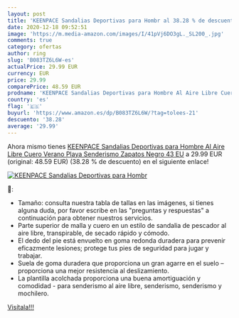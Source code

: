 ```yaml
---
layout: post
title: 'KEENPACE Sandalias Deportivas para Hombr al 38.28 % de descuento'
date: 2020-12-18 09:52:51
image: 'https://m.media-amazon.com/images/I/41pVj6DO3gL._SL200_.jpg'
comments: true
category: ofertas
author: ring
slug: 'B083TZ6L6W-es'
actualPrice: 29.99 EUR
currency: EUR
price: 29.99
comparePrice: 48.59 EUR
prodname: 'KEENPACE Sandalias Deportivas para Hombre Al Aire Libre Cuero Verano Playa Senderismo Zapatos Negro 43 EU'
country: 'es'
flag: '🇪🇸'
buyurl: 'https://www.amazon.es/dp/B083TZ6L6W/?tag=tolees-21'
descuento: '38.28'
average: '29.99'
---
```


Ahora mismo tienes [KEENPACE Sandalias Deportivas para Hombre Al Aire Libre Cuero Verano Playa Senderismo Zapatos Negro 43 EU](https://www.amazon.es/dp/B083TZ6L6W/?tag=tolees-21) a 29.99 EUR (original: 48.59 EUR) (38.28 %  de descuento) en el siguiente enlace!

[![KEENPACE Sandalias Deportivas para Hombr](https://m.media-amazon.com/images/I/41pVj6DO3gL._SL200_.jpg)](https://www.amazon.es/dp/B083TZ6L6W/?tag=tolees-21)

🔎:

- Tamaño: consulta nuestra tabla de tallas en las imágenes, si tienes alguna duda, por favor escribe en las "preguntas y respuestas" a continuación para obtener nuestros servicios.
- Parte superior de malla y cuero en un estilo de sandalia de pescador al aire libre, transpirable, de secado rápido y cómodo.
- El dedo del pie está envuelto en goma redonda duradera para prevenir eficazmente lesiones; protege tus pies de seguridad para jugar y trabajar.
- Suela de goma duradera que proporciona un gran agarre en el suelo – proporciona una mejor resistencia al deslizamiento.
- La plantilla acolchada proporciona una buena amortiguación y comodidad - para senderismo al aire libre, senderismo, senderismo y mochilero.

[Visítala!!!](https://www.amazon.es/dp/B083TZ6L6W/?tag=tolees-21)
